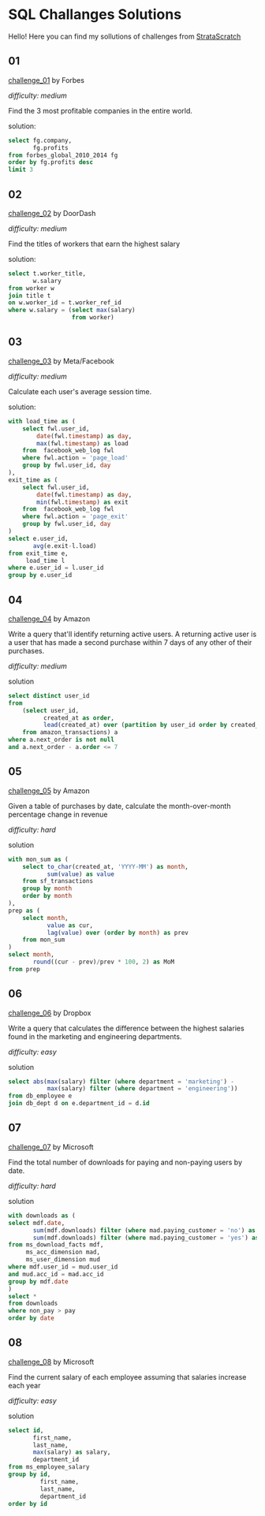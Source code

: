 # SQL Challanges Solutions

Hello! Here you can find my sollutions of challenges from [StrataScratch](https://platform.stratascratch.com/)

## 01

[challenge_01](https://platform.stratascratch.com/coding/10354-most-profitable-companies) by Forbes

*difficulty: medium*

Find the 3 most profitable companies in the entire world.

solution:

```SQL
select fg.company,
       fg.profits
from forbes_global_2010_2014 fg
order by fg.profits desc
limit 3
```

## 02

[challenge_02](https://platform.stratascratch.com/coding/10353-workers-with-the-highest-salaries) by DoorDash

*difficulty: medium*

Find the titles of workers that earn the highest salary

solution:

```SQL
select t.worker_title,
       w.salary
from worker w
join title t
on w.worker_id = t.worker_ref_id
where w.salary = (select max(salary)
                  from worker)
```

## 03

[challenge_03](https://platform.stratascratch.com/coding/10352-users-by-avg-session-time) by Meta/Facebook

*difficulty: medium*

Calculate each user's average session time.

solution:

```SQL
with load_time as (
    select fwl.user_id,
        date(fwl.timestamp) as day,
        max(fwl.timestamp) as load
    from  facebook_web_log fwl
    where fwl.action = 'page_load'
    group by fwl.user_id, day
),
exit_time as (
    select fwl.user_id,
        date(fwl.timestamp) as day,
        min(fwl.timestamp) as exit
    from  facebook_web_log fwl
    where fwl.action = 'page_exit'
    group by fwl.user_id, day
)
select e.user_id,
       avg(e.exit-l.load)
from exit_time e,
     load_time l
where e.user_id = l.user_id
group by e.user_id
```

## 04

[challenge_04](https://platform.stratascratch.com/coding/10322-finding-user-purchases) by Amazon

Write a query that'll identify returning active users. A returning active user is a user that has made a second purchase within 7 days of any other of their purchases.

*difficulty: medium*

solution

```SQL
select distinct user_id
from
    (select user_id,
          created_at as order,
          lead(created_at) over (partition by user_id order by created_at) as next_order
    from amazon_transactions) a
where a.next_order is not null
and a.next_order - a.order <= 7
```

## 05

[challenge_05](https://platform.stratascratch.com/coding/10319-monthly-percentage-difference) by Amazon

Given a table of purchases by date, calculate the month-over-month percentage change in revenue

*difficulty: hard*

solution

```SQL
with mon_sum as (
    select to_char(created_at, 'YYYY-MM') as month,
           sum(value) as value
    from sf_transactions
    group by month
    order by month
),
prep as (
    select month,
           value as cur,
           lag(value) over (order by month) as prev
    from mon_sum
)
select month,
       round((cur - prev)/prev * 100, 2) as MoM
from prep
```

## 06

[challenge_06](https://platform.stratascratch.com/coding/10308-salaries-differences) by Dropbox

Write a query that calculates the difference between the highest salaries found in the marketing and engineering departments.

*difficulty: easy*

solution

```SQL
select abs(max(salary) filter (where department = 'marketing') - 
           max(salary) filter (where department = 'engineering')) 
from db_employee e
join db_dept d on e.department_id = d.id
```

## 07

[challenge_07](https://platform.stratascratch.com/coding/10300-premium-vs-freemium) by Microsoft

Find the total number of downloads for paying and non-paying users by date.

*difficulty: hard*

solution

```SQL
with downloads as (
select mdf.date,
       sum(mdf.downloads) filter (where mad.paying_customer = 'no') as non_pay,
       sum(mdf.downloads) filter (where mad.paying_customer = 'yes') as pay
from ms_download_facts mdf,
     ms_acc_dimension mad,
     ms_user_dimension mud
where mdf.user_id = mud.user_id
and mud.acc_id = mad.acc_id
group by mdf.date
)
select *
from downloads
where non_pay > pay
order by date
```

## 08

[challenge_08](https://platform.stratascratch.com/coding/10299-finding-updated-records) by Microsoft

Find the current salary of each employee assuming that salaries increase each year

*difficulty: easy*

solution

```SQL
select id,
       first_name,
       last_name,
       max(salary) as salary,
       department_id
from ms_employee_salary
group by id,
         first_name,
         last_name,
         department_id
order by id
```
